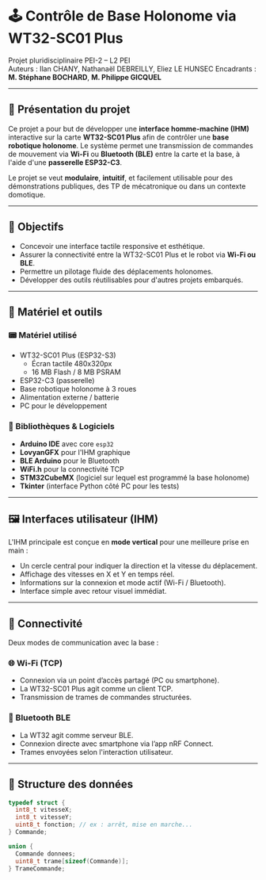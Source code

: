 # 🕹️ Contrôle de Base Holonome via WT32-SC01 Plus

Projet pluridisciplinaire PEI-2 – L2 PEI  
Auteurs : Ilan CHANY, Nathanaël DEBREILLY, Eliez LE HUNSEC
Encadrants : **M. Stéphane BOCHARD**, **M. Philippe GICQUEL**

---

## 📌 Présentation du projet

Ce projet a pour but de développer une **interface homme-machine (IHM)** interactive sur la carte **WT32-SC01 Plus** afin de contrôler une **base robotique holonome**. Le système permet une transmission de commandes de mouvement via **Wi-Fi** ou **Bluetooth (BLE)** entre la carte et la base, à l'aide d'une **passerelle ESP32-C3**.

Le projet se veut **modulaire**, **intuitif**, et facilement utilisable pour des démonstrations publiques, des TP de mécatronique ou dans un contexte domotique.

---

## 🎯 Objectifs

- Concevoir une interface tactile responsive et esthétique.
- Assurer la connectivité entre la WT32-SC01 Plus et le robot via **Wi-Fi ou BLE**.
- Permettre un pilotage fluide des déplacements holonomes.
- Développer des outils réutilisables pour d'autres projets embarqués.

---

## 🧰 Matériel et outils

### 📟 Matériel utilisé

- WT32-SC01 Plus (ESP32-S3)
  - Écran tactile 480x320px
  - 16 MB Flash / 8 MB PSRAM
- ESP32-C3 (passerelle)
- Base robotique holonome à 3 roues
- Alimentation externe / batterie
- PC pour le développement

### 🧪 Bibliothèques & Logiciels

- **Arduino IDE** avec core `esp32`
- **LovyanGFX** pour l'IHM graphique
- **BLE Arduino** pour le Bluetooth
- **WiFi.h** pour la connectivité TCP
- **STM32CubeMX** (logiciel sur lequel est programmé la base holonome)
- **Tkinter** (interface Python côté PC pour les tests)

---

## 🖼️ Interfaces utilisateur (IHM)

L'IHM principale est conçue en **mode vertical** pour une meilleure prise en main :

- Un cercle central pour indiquer la direction et la vitesse du déplacement.
- Affichage des vitesses en X et Y en temps réel.
- Informations sur la connexion et mode actif (Wi-Fi / Bluetooth).
- Interface simple avec retour visuel immédiat.

---

## 🔗 Connectivité

Deux modes de communication avec la base :

### 🌐 Wi-Fi (TCP)
- Connexion via un point d’accès partagé (PC ou smartphone).
- La WT32-SC01 Plus agit comme un client TCP.
- Transmission de trames de commandes structurées.

### 📶 Bluetooth BLE
- La WT32 agit comme serveur BLE.
- Connexion directe avec smartphone via l’app nRF Connect.
- Trames envoyées selon l'interaction utilisateur.

---

## 📐 Structure des données

```cpp
typedef struct {
  int8_t vitesseX;
  int8_t vitesseY;
  uint8_t fonction; // ex : arrêt, mise en marche...
} Commande;

union {
  Commande donnees;
  uint8_t trame[sizeof(Commande)];
} TrameCommande;
